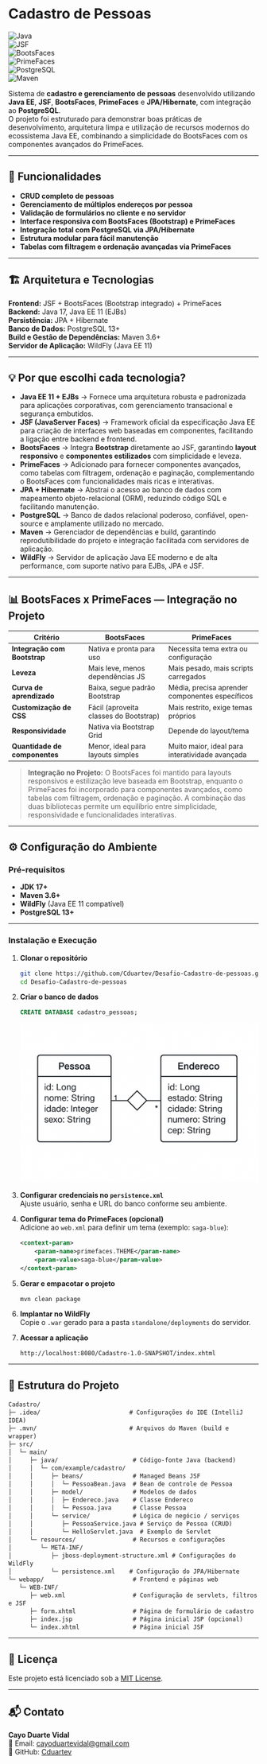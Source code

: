 # Cadastro de Pessoas  

![Java](https://img.shields.io/badge/Java-17-ED8B00?style=for-the-badge&logo=openjdk&logoColor=white)  
![JSF](https://img.shields.io/badge/JSF-2.2+-orange)  
![BootsFaces](https://img.shields.io/badge/BootsFaces-2.0.1+-blue)  
![PrimeFaces](https://img.shields.io/badge/PrimeFaces-14.0.4+-green)  
![PostgreSQL](https://img.shields.io/badge/PostgreSQL-13+-blue?logo=postgresql)  
![Maven](https://img.shields.io/badge/Maven-3.6+-red?logo=apache-maven)  

Sistema de **cadastro e gerenciamento de pessoas** desenvolvido utilizando **Java EE**, **JSF**, **BootsFaces**, **PrimeFaces** e **JPA/Hibernate**, com integração ao **PostgreSQL**.  
O projeto foi estruturado para demonstrar boas práticas de desenvolvimento, arquitetura limpa e utilização de recursos modernos do ecossistema Java EE, combinando a simplicidade do BootsFaces com os componentes avançados do PrimeFaces.

---

## 📌 Funcionalidades

- **CRUD completo de pessoas**  
- **Gerenciamento de múltiplos endereços por pessoa**  
- **Validação de formulários no cliente e no servidor**  
- **Interface responsiva com BootsFaces (Bootstrap) e PrimeFaces**  
- **Integração total com PostgreSQL via JPA/Hibernate**  
- **Estrutura modular para fácil manutenção**  
- **Tabelas com filtragem e ordenação avançadas via PrimeFaces**  

---

## 🏗 Arquitetura e Tecnologias

**Frontend:** JSF + BootsFaces (Bootstrap integrado) + PrimeFaces  
**Backend:** Java 17, Java EE 11 (EJBs)  
**Persistência:** JPA + Hibernate  
**Banco de Dados:** PostgreSQL 13+  
**Build e Gestão de Dependências:** Maven 3.6+  
**Servidor de Aplicação:** WildFly (Java EE 11)  

---

## 💡 Por que escolhi cada tecnologia?

- **Java EE 11 + EJBs** → Fornece uma arquitetura robusta e padronizada para aplicações corporativas, com gerenciamento transacional e segurança embutidos.  
- **JSF (JavaServer Faces)** → Framework oficial da especificação Java EE para criação de interfaces web baseadas em componentes, facilitando a ligação entre backend e frontend.  
- **BootsFaces** → Integra **Bootstrap** diretamente ao JSF, garantindo **layout responsivo** e **componentes estilizados** com simplicidade e leveza.  
- **PrimeFaces** → Adicionado para fornecer componentes avançados, como tabelas com filtragem, ordenação e paginação, complementando o BootsFaces com funcionalidades mais ricas e interativas.  
- **JPA + Hibernate** → Abstrai o acesso ao banco de dados com mapeamento objeto-relacional (ORM), reduzindo código SQL e facilitando manutenção.  
- **PostgreSQL** → Banco de dados relacional poderoso, confiável, open-source e amplamente utilizado no mercado.  
- **Maven** → Gerenciador de dependências e build, garantindo reprodutibilidade do projeto e integração facilitada com servidores de aplicação.  
- **WildFly** → Servidor de aplicação Java EE moderno e de alta performance, com suporte nativo para EJBs, JPA e JSF.  

---

## 📊 BootsFaces x PrimeFaces — Integração no Projeto

| Critério                  | BootsFaces | PrimeFaces |
|---------------------------|------------|------------|
| **Integração com Bootstrap** | Nativa e pronta para uso | Necessita tema extra ou configuração |
| **Leveza**                | Mais leve, menos dependências JS | Mais pesado, mais scripts carregados |
| **Curva de aprendizado**  | Baixa, segue padrão Bootstrap | Média, precisa aprender componentes específicos |
| **Customização de CSS**   | Fácil (aproveita classes do Bootstrap) | Mais restrito, exige temas próprios |
| **Responsividade**        | Nativa via Bootstrap Grid | Depende do layout/tema |
| **Quantidade de componentes** | Menor, ideal para layouts simples | Muito maior, ideal para interatividade avançada |

> **Integração no Projeto:** O BootsFaces foi mantido para layouts responsivos e estilização leve baseada em Bootstrap, enquanto o PrimeFaces foi incorporado para componentes avançados, como tabelas com filtragem, ordenação e paginação. A combinação das duas bibliotecas permite um equilíbrio entre simplicidade, responsividade e funcionalidades interativas.

---

## ⚙️ Configuração do Ambiente

### **Pré-requisitos**
- **JDK 17+**
- **Maven 3.6+**
- **WildFly** (Java EE 11 compatível)
- **PostgreSQL 13+**

---

### **Instalação e Execução**

1. **Clonar o repositório**
   ```bash
   git clone https://github.com/Cduartev/Desafio-Cadastro-de-pessoas.git
   cd Desafio-Cadastro-de-pessoas
   ```

2. **Criar o banco de dados**
   ```sql
   CREATE DATABASE cadastro_pessoas;
   ```
   ![Diagrama UML](https://github.com/Cduartev/Desafio-Cadastro-de-pessoas/blob/master/Cadastro/relacionamento.png)

3. **Configurar credenciais no `persistence.xml`**  
   Ajuste usuário, senha e URL do banco conforme seu ambiente.

4. **Configurar tema do PrimeFaces (opcional)**  
   Adicione ao `web.xml` para definir um tema (exemplo: `saga-blue`):
   ```xml
   <context-param>
       <param-name>primefaces.THEME</param-name>
       <param-value>saga-blue</param-value>
   </context-param>
   ```

5. **Gerar e empacotar o projeto**
   ```bash
   mvn clean package
   ```

6. **Implantar no WildFly**  
   Copie o `.war` gerado para a pasta `standalone/deployments` do servidor.

7. **Acessar a aplicação**
   ```
   http://localhost:8080/Cadastro-1.0-SNAPSHOT/index.xhtml
   ```

---

## 📂 Estrutura do Projeto

```
Cadastro/
├─ .idea/                         # Configurações do IDE (IntelliJ IDEA)
├─ .mvn/                          # Arquivos do Maven (build e wrapper)
├─ src/
│  └─ main/
│     ├─ java/                     # Código-fonte Java (backend)
│     │  └─ com/example/cadastro/
│     │     ├─ beans/              # Managed Beans JSF
│     │     │  └─ PessoaBean.java  # Bean de controle de Pessoa
│     │     ├─ model/              # Modelos de dados
│     │     │  ├─ Endereco.java    # Classe Endereco
│     │     │  └─ Pessoa.java      # Classe Pessoa
│     │     └─ service/            # Lógica de negócio / serviços
│     │        ├─ PessoaService.java # Serviço de Pessoa (CRUD)
│     │        └─ HelloServlet.java  # Exemplo de Servlet
│     └─ resources/                # Recursos e configurações
│        └─ META-INF/
│           ├─ jboss-deployment-structure.xml # Configurações do WildFly
│           └─ persistence.xml    # Configuração do JPA/Hibernate
└─ webapp/                         # Frontend e páginas web
   └─ WEB-INF/
      ├─ web.xml                   # Configuração de servlets, filtros e JSF
      ├─ form.xhtml                # Página de formulário de cadastro
      ├─ index.jsp                 # Página inicial JSP (opcional)
      └─ index.xhtml               # Página inicial JSF
```

---

## 📜 Licença

Este projeto está licenciado sob a [MIT License](LICENSE).

---

## 📬 Contato

**Cayo Duarte Vidal**  
📧 Email: [cayoduartevidal@gmail.com](mailto:cayoduartevidal@gmail.com)  
🔗 GitHub: [Cduartev](https://github.com/Cduartev)  
